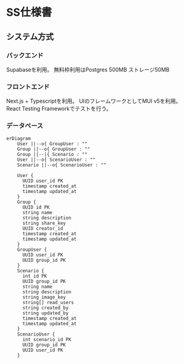 # SS仕様書

## システム方式

### バックエンド

Supabaseを利用。
無料枠利用はPostgres 500MB
ストレージ50MB

### フロントエンド

Next.js + Typescriptを利用。
UIのフレームワークとしてMUI v5を利用。
React Testing Frameworkでテストを行う。

### データベース

```mermaid
erDiagram
    User ||--o{ GroupUser : ""
    Group ||--o{ GroupUser : ""
    Group ||--|{ Scenario : ""
    User ||--o{ ScenarioUser : ""
    Scenario ||--o{ ScenarioUser : ""
    
    User {
      UUID user_id PK
      timestamp created_at
      timestamp updated_at
    }
    Group {
      UUID id PK
      string name
      string description
      string share_key
      UUID creator_id
      timestamp created_at
      timestamp updated_at
    }
    GroupUser {
      UUID user_id PK
      UUID group_id PK
    }
    Scenario {
      int id PK
      UUID group_id PK
      string name
      string description
      string image_key
      string[] read_users
      string created_by
      string updated_by
      timestamp created_at
      timestamp updated_at
    }
    ScenarioUser {
      int scenario_id PK
      UUID group_id PK
      UUID user_id PK
    }
```
